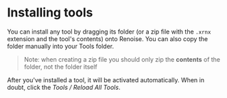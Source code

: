 # Installing tools

You can install any tool by dragging its folder (or a zip file with the `.xrnx` extension and the tool's contents) onto Renoise. You can also copy the folder manually into your Tools folder.

<!-- TODO list tool folder locations on each platform here -->

> Note: when creating a zip file you should only zip the **contents** of the folder, not the folder itself
<!-- If you can use a terminal, you can run the following commands to do this automatically. -->
<!-- TODO nicer zip command? -->

After you've installed a tool, it will be activated automatically. When in doubt, click the *Tools / Reload All Tools*.